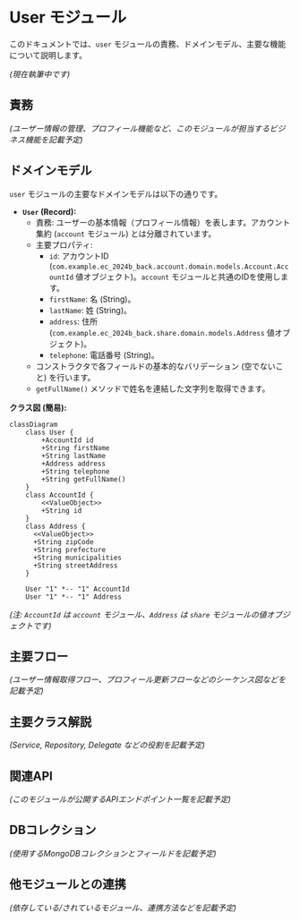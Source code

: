 # User モジュール

このドキュメントでは、`user` モジュールの責務、ドメインモデル、主要な機能について説明します。

*(現在執筆中です)*

## 責務

*(ユーザー情報の管理、プロフィール機能など、このモジュールが担当するビジネス機能を記載予定)*

## ドメインモデル

`user` モジュールの主要なドメインモデルは以下の通りです。

*   **`User` (Record):**
    *   責務: ユーザーの基本情報（プロフィール情報）を表します。アカウント集約 (`account` モジュール) とは分離されています。
    *   主要プロパティ:
        *   `id`: アカウントID (`com.example.ec_2024b_back.account.domain.models.Account.AccountId` 値オブジェクト)。`account` モジュールと共通のIDを使用します。
        *   `firstName`: 名 (String)。
        *   `lastName`: 姓 (String)。
        *   `address`: 住所 (`com.example.ec_2024b_back.share.domain.models.Address` 値オブジェクト)。
        *   `telephone`: 電話番号 (String)。
    *   コンストラクタで各フィールドの基本的なバリデーション (空でないこと) を行います。
    *   `getFullName()` メソッドで姓名を連結した文字列を取得できます。

**クラス図 (簡易):**

```mermaid
classDiagram
    class User {
        +AccountId id
        +String firstName
        +String lastName
        +Address address
        +String telephone
        +String getFullName()
    }
    class AccountId {
        <<ValueObject>>
        +String id
    }
    class Address {
      <<ValueObject>>
      +String zipCode
      +String prefecture
      +String municipalities
      +String streetAddress
    }

    User "1" *-- "1" AccountId
    User "1" *-- "1" Address
```
*(注: `AccountId` は `account` モジュール、`Address` は `share` モジュールの値オブジェクトです)*

## 主要フロー

*(ユーザー情報取得フロー、プロフィール更新フローなどのシーケンス図などを記載予定)*

## 主要クラス解説

*(Service, Repository, Delegate などの役割を記載予定)*

## 関連API

*(このモジュールが公開するAPIエンドポイント一覧を記載予定)*

## DBコレクション

*(使用するMongoDBコレクションとフィールドを記載予定)*

## 他モジュールとの連携

*(依存している/されているモジュール、連携方法などを記載予定)*
